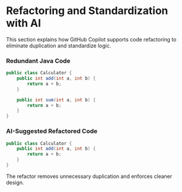 # Refactoring and Standardization with AI

<!-- Copilot Prompt: "Refactor redundant Java methods into a single method." -->

This section explains how GitHub Copilot supports code refactoring to eliminate duplication and standardize logic.

### Redundant Java Code

```java
public class Calculator {
    public int add(int a, int b) {
        return a + b;
    }

    public int sum(int a, int b) {
        return a + b;
    }
}
```

### AI-Suggested Refactored Code

```java
public class Calculator {
    public int add(int a, int b) {
        return a + b;
    }
}
```

The refactor removes unnecessary duplication and enforces cleaner design.